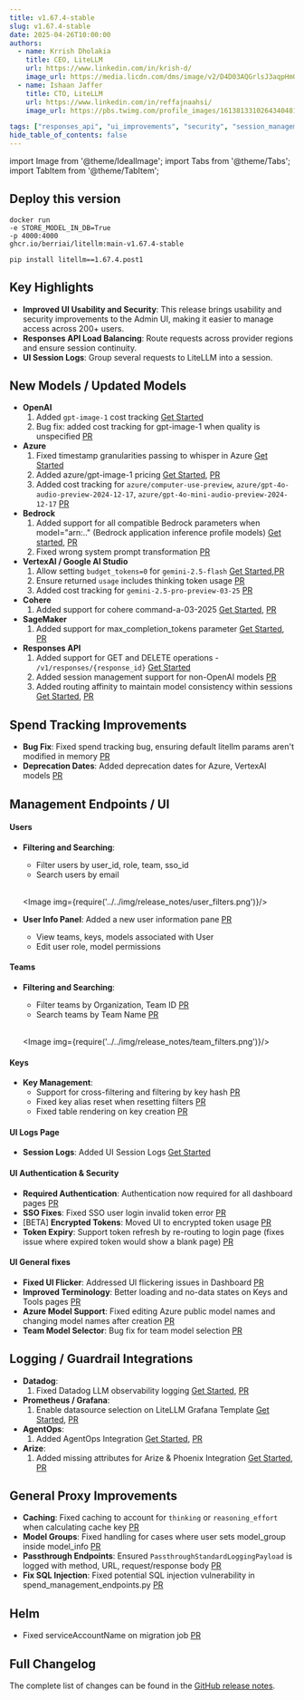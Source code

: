```yaml
---
title: v1.67.4-stable
slug: v1.67.4-stable
date: 2025-04-26T10:00:00
authors:
  - name: Krrish Dholakia
    title: CEO, LiteLLM
    url: https://www.linkedin.com/in/krish-d/
    image_url: https://media.licdn.com/dms/image/v2/D4D03AQGrlsJ3aqpHmQ/profile-displayphoto-shrink_400_400/B4DZSAzgP7HYAg-/0/1737327772964?e=1749686400&v=beta&t=Hkl3U8Ps0VtvNxX0BNNq24b4dtX5wQaPFp6oiKCIHD8
  - name: Ishaan Jaffer
    title: CTO, LiteLLM
    url: https://www.linkedin.com/in/reffajnaahsi/
    image_url: https://pbs.twimg.com/profile_images/1613813310264340481/lz54oEiB_400x400.jpg

tags: ["responses_api", "ui_improvements", "security", "session_management"]
hide_table_of_contents: false
---
```

import Image from '@theme/IdealImage';
import Tabs from '@theme/Tabs';
import TabItem from '@theme/TabItem';



## Deploy this version

<Tabs>
<TabItem value="docker" label="Docker">

``` showLineNumbers title="docker run litellm"
docker run
-e STORE_MODEL_IN_DB=True
-p 4000:4000
ghcr.io/berriai/litellm:main-v1.67.4-stable
```
</TabItem>

<TabItem value="pip" label="Pip">

``` showLineNumbers title="pip install litellm"
pip install litellm==1.67.4.post1
```
</TabItem>
</Tabs>

## Key Highlights

- **Improved UI Usability and Security**: This release brings usability and security improvements to the Admin UI, making it easier to manage access across 200+ users. 
- **Responses API Load Balancing**: Route requests across provider regions and ensure session continuity. 
- **UI Session Logs**: Group several requests to LiteLLM into a session. 



## New Models / Updated Models

- **OpenAI**
    1. Added `gpt-image-1` cost tracking [Get Started](https://docs.litellm.ai/docs/image_generation)
    2. Bug fix: added cost tracking for gpt-image-1 when quality is unspecified [PR](https://github.com/BerriAI/litellm/pull/10247)
- **Azure**
    1. Fixed timestamp granularities passing to whisper in Azure [Get Started](https://docs.litellm.ai/docs/audio_transcription)
    2. Added azure/gpt-image-1 pricing [Get Started](https://docs.litellm.ai/docs/image_generation), [PR](https://github.com/BerriAI/litellm/pull/10327)
    3. Added cost tracking for `azure/computer-use-preview`, `azure/gpt-4o-audio-preview-2024-12-17`, `azure/gpt-4o-mini-audio-preview-2024-12-17` [PR](https://github.com/BerriAI/litellm/pull/10178)
- **Bedrock**
    1. Added support for all compatible Bedrock parameters when model="arn:.." (Bedrock application inference profile models) [Get started](https://docs.litellm.ai/docs/providers/bedrock#bedrock-application-inference-profile), [PR](https://github.com/BerriAI/litellm/pull/10256)
    2. Fixed wrong system prompt transformation [PR](https://github.com/BerriAI/litellm/pull/10120)
- **VertexAI / Google AI Studio**
    1. Allow setting `budget_tokens=0` for `gemini-2.5-flash` [Get Started](https://docs.litellm.ai/docs/providers/gemini#usage---thinking--reasoning_content),[PR](https://github.com/BerriAI/litellm/pull/10198)
    2. Ensure returned `usage` includes thinking token usage [PR](https://github.com/BerriAI/litellm/pull/10198)
    3. Added cost tracking for `gemini-2.5-pro-preview-03-25` [PR](https://github.com/BerriAI/litellm/pull/10178)
- **Cohere**
    1. Added support for cohere command-a-03-2025 [Get Started](https://docs.litellm.ai/docs/providers/cohere), [PR](https://github.com/BerriAI/litellm/pull/10295)
- **SageMaker**
    1. Added support for max_completion_tokens parameter [Get Started](https://docs.litellm.ai/docs/providers/sagemaker), [PR](https://github.com/BerriAI/litellm/pull/10300)
- **Responses API**
    1. Added support for GET and DELETE operations - `/v1/responses/{response_id}` [Get Started](../../docs/response_api)
    2. Added session management support for non-OpenAI models [PR](https://github.com/BerriAI/litellm/pull/10321)
    3. Added routing affinity to maintain model consistency within sessions [Get Started](https://docs.litellm.ai/docs/response_api#load-balancing-with-routing-affinity), [PR](https://github.com/BerriAI/litellm/pull/10193)


## Spend Tracking Improvements

- **Bug Fix**: Fixed spend tracking bug, ensuring default litellm params aren't modified in memory [PR](https://github.com/BerriAI/litellm/pull/10167)
- **Deprecation Dates**: Added deprecation dates for Azure, VertexAI models [PR](https://github.com/BerriAI/litellm/pull/10308)

## Management Endpoints / UI

#### Users
- **Filtering and Searching**: 
  - Filter users by user_id, role, team, sso_id 
  - Search users by email

  <br/>

  <Image img={require('../../img/release_notes/user_filters.png')}/>

- **User Info Panel**: Added a new user information pane [PR](https://github.com/BerriAI/litellm/pull/10213)
  - View teams, keys, models associated with User 
  - Edit user role, model permissions 



#### Teams
- **Filtering and Searching**: 
    - Filter teams by Organization, Team ID [PR](https://github.com/BerriAI/litellm/pull/10324)
    - Search teams by Team Name [PR](https://github.com/BerriAI/litellm/pull/10324)

  <br/>

  <Image img={require('../../img/release_notes/team_filters.png')}/>



#### Keys
- **Key Management**: 
  - Support for cross-filtering and filtering by key hash [PR](https://github.com/BerriAI/litellm/pull/10322)
  - Fixed key alias reset when resetting filters [PR](https://github.com/BerriAI/litellm/pull/10099)
  - Fixed table rendering on key creation [PR](https://github.com/BerriAI/litellm/pull/10224)

#### UI Logs Page

- **Session Logs**: Added UI Session Logs [Get Started](https://docs.litellm.ai/docs/proxy/ui_logs_sessions)


#### UI Authentication & Security
- **Required Authentication**: Authentication now required for all dashboard pages [PR](https://github.com/BerriAI/litellm/pull/10229)
- **SSO Fixes**: Fixed SSO user login invalid token error [PR](https://github.com/BerriAI/litellm/pull/10298)
- [BETA] **Encrypted Tokens**: Moved UI to encrypted token usage [PR](https://github.com/BerriAI/litellm/pull/10302)
- **Token Expiry**: Support token refresh by re-routing to login page (fixes issue where expired token would show a blank page) [PR](https://github.com/BerriAI/litellm/pull/10250)

#### UI General fixes
- **Fixed UI Flicker**: Addressed UI flickering issues in Dashboard [PR](https://github.com/BerriAI/litellm/pull/10261)
- **Improved Terminology**: Better loading and no-data states on Keys and Tools pages [PR](https://github.com/BerriAI/litellm/pull/10253)
- **Azure Model Support**: Fixed editing Azure public model names and changing model names after creation [PR](https://github.com/BerriAI/litellm/pull/10249)
- **Team Model Selector**: Bug fix for team model selection [PR](https://github.com/BerriAI/litellm/pull/10171)


## Logging / Guardrail Integrations

- **Datadog**:
    1. Fixed Datadog LLM observability logging [Get Started](https://docs.litellm.ai/docs/proxy/logging#datadog), [PR](https://github.com/BerriAI/litellm/pull/10206)
- **Prometheus / Grafana**: 
    1. Enable datasource selection on LiteLLM Grafana Template [Get Started](https://docs.litellm.ai/docs/proxy/prometheus#-litellm-maintained-grafana-dashboards-), [PR](https://github.com/BerriAI/litellm/pull/10257)
- **AgentOps**: 
    1. Added AgentOps Integration [Get Started](https://docs.litellm.ai/docs/observability/agentops_integration), [PR](https://github.com/BerriAI/litellm/pull/9685)
- **Arize**: 
    1. Added missing attributes for Arize & Phoenix Integration [Get Started](https://docs.litellm.ai/docs/observability/arize_integration), [PR](https://github.com/BerriAI/litellm/pull/10215)


## General Proxy Improvements

- **Caching**: Fixed caching to account for `thinking` or `reasoning_effort` when calculating cache key [PR](https://github.com/BerriAI/litellm/pull/10140)
- **Model Groups**: Fixed handling for cases where user sets model_group inside model_info [PR](https://github.com/BerriAI/litellm/pull/10191)
- **Passthrough Endpoints**: Ensured `PassthroughStandardLoggingPayload` is logged with method, URL, request/response body [PR](https://github.com/BerriAI/litellm/pull/10194)
- **Fix SQL Injection**: Fixed potential SQL injection vulnerability in spend_management_endpoints.py [PR](https://github.com/BerriAI/litellm/pull/9878)



## Helm

- Fixed serviceAccountName on migration job [PR](https://github.com/BerriAI/litellm/pull/10258)

## Full Changelog

The complete list of changes can be found in the [GitHub release notes](https://github.com/BerriAI/litellm/compare/v1.67.0-stable...v1.67.4-stable).